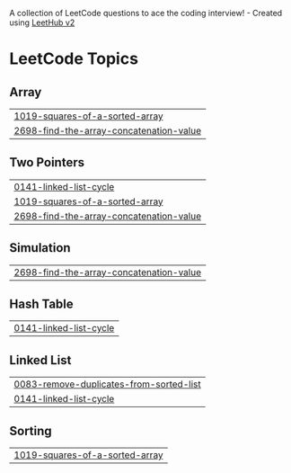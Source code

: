 A collection of LeetCode questions to ace the coding interview! - Created using [LeetHub v2](https://github.com/arunbhardwaj/LeetHub-2.0)
<!---LeetCode Topics Start-->
# LeetCode Topics
## Array
|  |
| ------- |
| [1019-squares-of-a-sorted-array](https://github.com/melkien16/Leetcode-solutions/tree/master/1019-squares-of-a-sorted-array) |
| [2698-find-the-array-concatenation-value](https://github.com/melkien16/Leetcode-solutions/tree/master/2698-find-the-array-concatenation-value) |
## Two Pointers
|  |
| ------- |
| [0141-linked-list-cycle](https://github.com/melkien16/Leetcode-solutions/tree/master/0141-linked-list-cycle) |
| [1019-squares-of-a-sorted-array](https://github.com/melkien16/Leetcode-solutions/tree/master/1019-squares-of-a-sorted-array) |
| [2698-find-the-array-concatenation-value](https://github.com/melkien16/Leetcode-solutions/tree/master/2698-find-the-array-concatenation-value) |
## Simulation
|  |
| ------- |
| [2698-find-the-array-concatenation-value](https://github.com/melkien16/Leetcode-solutions/tree/master/2698-find-the-array-concatenation-value) |
## Hash Table
|  |
| ------- |
| [0141-linked-list-cycle](https://github.com/melkien16/Leetcode-solutions/tree/master/0141-linked-list-cycle) |
## Linked List
|  |
| ------- |
| [0083-remove-duplicates-from-sorted-list](https://github.com/melkien16/Leetcode-solutions/tree/master/0083-remove-duplicates-from-sorted-list) |
| [0141-linked-list-cycle](https://github.com/melkien16/Leetcode-solutions/tree/master/0141-linked-list-cycle) |
## Sorting
|  |
| ------- |
| [1019-squares-of-a-sorted-array](https://github.com/melkien16/Leetcode-solutions/tree/master/1019-squares-of-a-sorted-array) |
<!---LeetCode Topics End-->